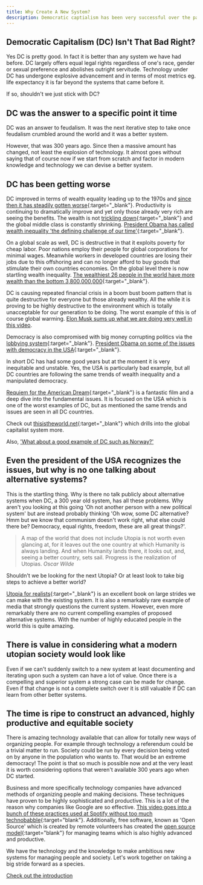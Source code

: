 ```yaml
---
title: Why Create A New System?
description: Democratic captialism has been very successful over the past 300 years. Why would should anyone consider a new system?
---
```


## Democratic Capitalism (DC) Isn't That Bad Right?

Yes DC is pretty good. In fact it is better than any system we have had before. DC largely offers equal legal rights regardless of one's race, gender or sexual preference and abolishes outright servitude. Technology under DC has undergone explosive advancement and in terms of most metrics eg. life expectancy it is far beyond the systems that came before it.

If so, shouldn't we just stick with DC?

## DC was the answer to a specific point it time

DC was an answer to feudalism. It was the next iterative step to take once feudalism crumbled around the world and it was a better system.

However, that was 300 years ago. Since then a massive amount has changed, not least the explosion of technology. It almost goes without saying that of course now if we start from scratch and factor in modern knowledge and technology we can devise a better system.

## DC has been getting worse

DC improved in terms of wealth equality leading up to the 1970s and [since then it has steadily gotten worse](http://www.pewresearch.org/fact-tank/2013/12/05/u-s-income-inequality-on-rise-for-decades-is-now-highest-since-1928/){:target="_blank"}. Productivity is continuing to dramatically improve and yet only those already very rich are seeing the benefits. The wealth is not [trickling down](https://en.wikipedia.org/wiki/Trickle-down_economics){:target="_blank"} and the global middle class is constantly shrinking. [President Obama has called wealth inequality 'the defining challenge of our time'](https://www.whitehouse.gov/the-press-office/2013/12/04/remarks-president-economic-mobility){:target="_blank"}.

On a global scale as well, DC is destructive in that it exploits poverty for cheap labor. Poor nations employ their people for global corporations for minimal wages. Meanwhile workers in developed countries are losing their jobs due to this offshoring and can no longer afford to buy goods that stimulate their own countries economies. On the global level there is now startling wealth inequality. [The wealthiest 26 people in the world have more wealth than the bottom 3,800,000,000](https://www.theguardian.com/business/2019/jan/21/world-26-richest-people-own-as-much-as-poorest-50-per-cent-oxfam-report){:target="_blank"}.

DC is causing repeated financial crisis in a boom bust boom pattern that is quite destructive for everyone but those already wealthy. All the while it is proving to be highly destructive to the environment which is totally unacceptable for our generation to be doing. The worst example of this is of course global warming. [Elon Musk sums up what we are doing very well in this video](https://www.youtube.com/watch?v=xKCuDxpccYM).

Democracy is also compromised with big money corrupting politics via the [lobbying system](https://en.wikipedia.org/wiki/Lobbying){:target="_blank"}. [President Obama on some of the issues with democracy in the USA](https://www.youtube.com/watch?v=AxuwazaXOMg){:target="_blank"}.

In short DC has had some good years but at the moment it is very inequitable and unstable. Yes, the USA is particularly bad example, but all DC countries are following the same trends of wealth inequality and a manipulated democracy.

[Requiem for the American Dream](http://requiemfortheamericandream.com/){:target="_blank"} is a fantastic film and a deep dive into the fundamental issues. It is focused on the USA which is one of the worst examples of DC, but as mentioned the same trends and issues are seen in all DC countries.

Check out [thisistheworld.net](https://thisistheworld.net/){:target="_blank"} which drills into the global capitalist system more.

Also, ['What about a good example of DC such as Norway?'](/open-socialism/criticisms/there-are-great-dc-countries)

## Even the president of the USA recognizes the issues, but why is no one talking about alternative systems?

This is the startling thing. Why is there no talk publicly about alternative systems when DC, a 300 year old system, has all these problems. Why aren't you looking at this going 'Oh not another person with a new political system' but are instead probably thinking 'Oh wow, some DC alternative? Hmm but we know that communism doesn't work right, what else could there be? Democracy, equal rights, freedom, these are all great things?'.

<blockquote>
A map of the world that does not include Utopia is not worth even glancing at, for it leaves out the one country at which Humanity is always landing. And when Humanity lands there, it looks out, and, seeing a better country, sets sail. Progress is the realization of Utopias. <cite>Oscar Wilde</cite>
</blockquote>

Shouldn't we be looking for the next Utopia? Or at least look to take big steps to achieve a better world?

[Utopia for realists](https://thecorrespondent.com/utopia-for-realists/){:target="_blank"} is an excellent book on large strides we can make with the existing system. It is also a remarkably rare example of media that strongly questions the current system. However, even more remarkably there are no current compelling examples of proposed alternative systems. With the number of highly educated people in the world this is quite amazing.

## There is value in considering what a modern utopian society would look like

Even if we can't suddenly switch to a new system at least documenting and iterating upon such a system can have a lot of value. Once there is a compelling and superior system a strong case can be made for change. Even if that change is not a complete switch over it is still valuable if DC can learn from other better systems.

## The time is ripe to construct an advanced, highly productive and equitable society

There is amazing technology available that can allow for totally new ways of organizing people. For example through technology a referendum could be a trivial matter to run. Society could be run by every decision being voted on by anyone in the population who wants to. That would be an extreme democracy! The point is that so much is possible now and at the very least it is worth considering options that weren't available 300 years ago when DC started.

Business and more specifically technology companies have advanced methods of organizing people and making decisions. These techniques have proven to be highly sophisticated and productive. This is a lot of the reason why companies like Google are so effective. [This video goes into a bunch of these practices used at Spotify without too much technobabble](https://labs.spotify.com/2014/03/27/spotify-engineering-culture-part-1/){:target="blank"}. Additionally, free software, known as 'Open Source' which is created by remote volunteers has created the [open source model](https://en.wikipedia.org/wiki/Open-source_model){:target="blank"} for managing teams which is also highly advanced and productive.

We have the technology and the knowledge to make ambitious new systems for managing people and society. Let's work together on taking a big stride forward as a species.

[Check out the introduction](/introduction)
